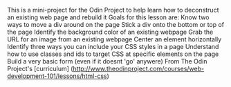 This is a mini-project for the Odin Project to help learn how to deconstruct an existing web page and rebuild it
Goals for this lesson are:
    Know two ways to move a div around on the page
    Stick a div onto the bottom or top of the page
    Identify the background color of an existing webpage
    Grab the URL for an image from an existing webpage
    Center an element horizontally
    Identify three ways you can include your CSS styles in a page
    Understand how to use classes and ids to target CSS at specific elements on the page
    Build a very basic form (even if it doesnt 'go' anywere)
From The Odin Project's [curriculum]
(http://www.theodinproject.com/courses/web-development-101/lessons/html-css)
